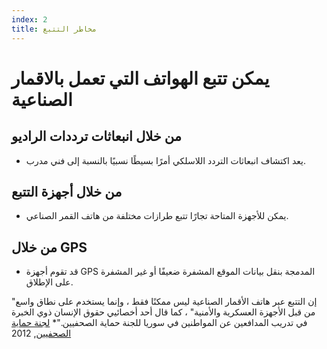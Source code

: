 ```yaml
---
index: 2
title: مخاطر التتبع
---
```

# يمكن تتبع الهواتف التي تعمل بالاقمار الصناعية

## من خلال انبعاثات ترددات الراديو

*   يعد اكتشاف انبعاثات التردد اللاسلكي أمرًا بسيطًا نسبيًا بالنسبة إلى فني مدرب.

## من خلال أجهزة التتبع

*   يمكن للأجهزة المتاحة تجارًا تتبع طرازات مختلفة من هاتف القمر الصناعي.

## من خلال GPS

*   قد تقوم أجهزة GPS المدمجة بنقل بيانات الموقع المشفرة ضعيفًا أو غير المشفرة على الإطلاق.

"إن التتبع عبر هاتف الأقمار الصناعية ليس ممكنًا فقط ، وإنما يستخدم على نطاق واسع من قبل الأجهزة العسكرية والأمنية" ، كما قال أحد أخصائيي حقوق الإنسان ذوي الخبرة في تدريب المدافعين عن المواطنين في سوريا للجنة حماية الصحفيين."* [لجنة حماية الصحفيين](https://cpj.org/blog/2012/02/caveat-utilitor-satellite-phones-can-always-be-tra.php), 2012